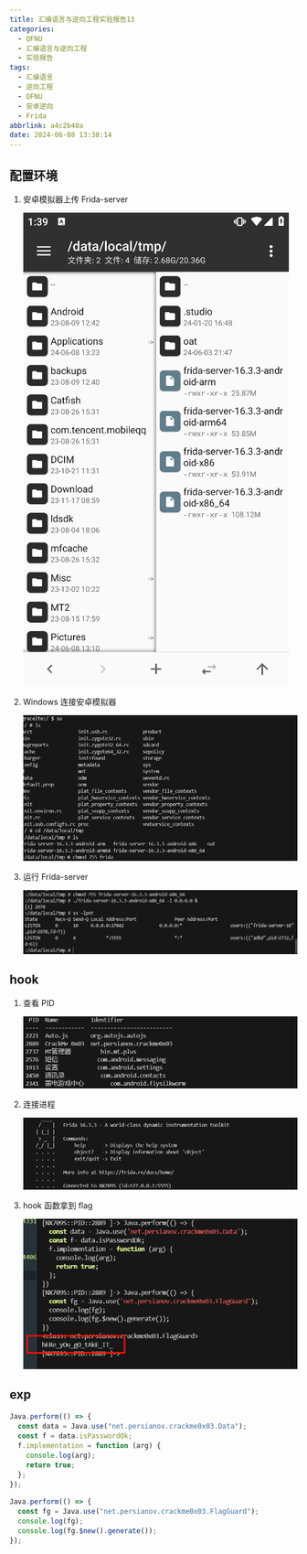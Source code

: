 ```yaml
---
title: 汇编语言与逆向工程实验报告13
categories:
  - QFNU
  - 汇编语言与逆向工程
  - 实验报告
tags:
  - 汇编语言
  - 逆向工程
  - QFNU
  - 安卓逆向
  - Frida
abbrlink: a4c2b40a
date: 2024-06-08 13:38:14
---
```


## 配置环境

1. 安卓模拟器上传 Frida-server

   ![image-20240608133927182](../images/Reverse-project/13/image-20240608133927182.png)

2. Windows 连接安卓模拟器

   ![image-20240608134102634](../images/Reverse-project/13/image-20240608134102634.png)

3. 运行 Frida-server

   ![image-20240608134230330](../images/Reverse-project/13/image-20240608134230330.png)

## hook

1. 查看 PID

   ![image-20240608134331148](../images/Reverse-project/13/image-20240608134331148.png)

2. 连接进程

   ![image-20240608134406589](../images/Reverse-project/13/image-20240608134406589.png)

3. hook 函数拿到 flag

   ![image-20240608134441787](../images/Reverse-project/13/image-20240608134441787.png)

## exp

```javascript
Java.perform(() => {
  const data = Java.use("net.persianov.crackme0x03.Data");
  const f = data.isPasswordOk;
  f.implementation = function (arg) {
    console.log(arg);
    return true;
  };
});
```

```javascript
Java.perform(() => {
  const fg = Java.use("net.persianov.crackme0x03.FlagGuard");
  console.log(fg);
  console.log(fg.$new().generate());
});
```
